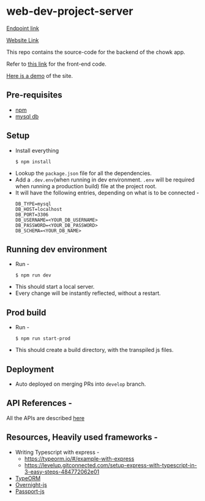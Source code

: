 # web-dev-project-server

[Endpoint link](https://web-dev-project-server.herokuapp.com/)

[Website Link](https://web-dev-project-client.herokuapp.com)

This repo contains the source-code for the backend of the chowk app. 

Refer to [this link](https://github.com/gnithin/cs5610-final-project) for the front-end code.

[Here is a demo](https://youtu.be/yHT04KPPhxg) of the site.

## Pre-requisites
- [npm](https://www.npmjs.com/get-npm)
- [mysql db](https://www.mysql.com/downloads/)

## Setup
- Install everything
  ```shell script
  $ npm install
  ```
- Lookup the `package.json` file for all the dependencies.
- Add a `.dev.env`(when running in dev environment. `.env` will be required when running a production build) file at the project root.
- It will have the following entries, depending on what is to be connected - 
  ```
  DB_TYPE=mysql
  DB_HOST=localhost
  DB_PORT=3306
  DB_USERNAME=<YOUR_DB_USERNAME>
  DB_PASSWORD=<YOUR_DB_PASSWORD>
  DB_SCHEMA=<YOUR_DB_NAME>
  ```

## Running dev environment
- Run - 
  ```shell script
  $ npm run dev
  ```
- This should start a local server.
- Every change will be instantly reflected, without a restart.

## Prod build
- Run - 
  ```shell script
  $ npm run start-prod
  ```
- This should create a build directory, with the transpiled js files.

## Deployment
- Auto deployed on merging PRs into `develop` branch.

## API References -
All the APIs are described [here](https://documenter.getpostman.com/view/6351305/SzS8s5P6?version=latest)

## Resources, Heavily used frameworks - 
- Writing Typescript with express -
    - https://typeorm.io/#/example-with-express
    - https://levelup.gitconnected.com/setup-express-with-typescript-in-3-easy-steps-484772062e01
- [TypeORM](https://github.com/typeorm/typeorm)
- [Overnight-js](https://github.com/seanpmaxwell/overnight)
- [Passport-js](https://github.com/jaredhanson/passport)
